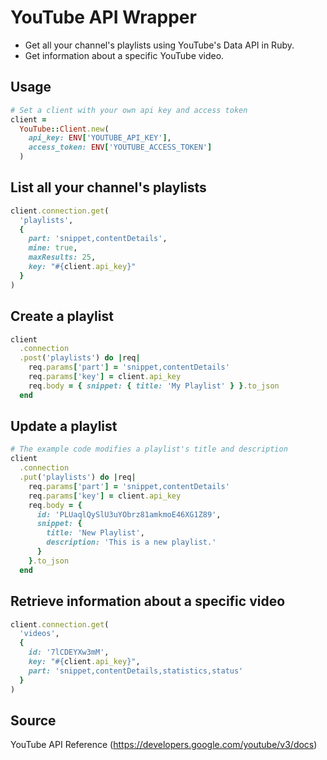 # YouTube API Wrapper

- Get all your channel's playlists using YouTube's Data API in Ruby.
- Get information about a specific YouTube video.

## Usage

```ruby
# Set a client with your own api key and access token
client =
  YouTube::Client.new(
    api_key: ENV['YOUTUBE_API_KEY'],
    access_token: ENV['YOUTUBE_ACCESS_TOKEN']
  )
```

## List all your channel's playlists

```ruby
client.connection.get(
  'playlists',
  {
    part: 'snippet,contentDetails',
    mine: true,
    maxResults: 25,
    key: "#{client.api_key}"
  }
)
```

## Create a playlist

```ruby
client
  .connection
  .post('playlists') do |req|
    req.params['part'] = 'snippet,contentDetails'
    req.params['key'] = client.api_key
    req.body = { snippet: { title: 'My Playlist' } }.to_json
  end
```

## Update a playlist

```ruby
# The example code modifies a playlist's title and description
client
  .connection
  .put('playlists') do |req|
    req.params['part'] = 'snippet,contentDetails'
    req.params['key'] = client.api_key
    req.body = {
      id: 'PLUaqlQySlU3uYObrz81amkmoE46XG1Z89',
      snippet: {
        title: 'New Playlist',
        description: 'This is a new playlist.'
      }
    }.to_json
  end
```

## Retrieve information about a specific video

```ruby
client.connection.get(
  'videos',
  {
    id: '7lCDEYXw3mM',
    key: "#{client.api_key}",
    part: 'snippet,contentDetails,statistics,status'
  }
)
```

## Source

YouTube API Reference (https://developers.google.com/youtube/v3/docs)
